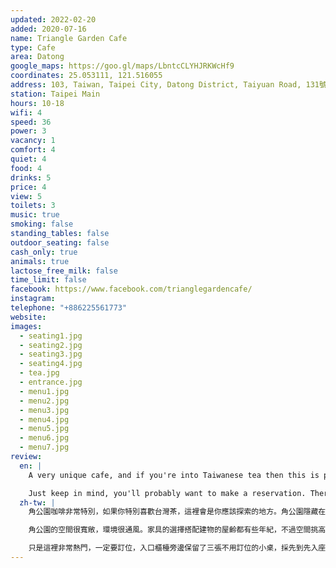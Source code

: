 ```yaml
---
updated: 2022-02-20
added: 2020-07-16
name: Triangle Garden Cafe
type: Cafe
area: Datong
google_maps: https://goo.gl/maps/LbntcCLYHJRKWcHf9
coordinates: 25.053111, 121.516055
address: 103, Taiwan, Taipei City, Datong District, Taiyuan Road, 131號2樓
station: Taipei Main
hours: 10-18
wifi: 4
speed: 36
power: 3
vacancy: 1
comfort: 4
quiet: 4
food: 4
drinks: 5
price: 4
view: 5
toilets: 3
music: true
smoking: false
standing_tables: false
outdoor_seating: false
cash_only: true
animals: true
lactose_free_milk: false
time_limit: false
facebook: https://www.facebook.com/trianglegardencafe/
instagram: 
telephone: "+886225561773"
website: 
images:
  - seating1.jpg
  - seating2.jpg
  - seating3.jpg
  - seating4.jpg
  - tea.jpg
  - entrance.jpg
  - menu1.jpg
  - menu2.jpg
  - menu3.jpg
  - menu4.jpg
  - menu5.jpg
  - menu6.jpg
  - menu7.jpg
review:
  en: |
    A very unique cafe, and if you're into Taiwanese tea then this is probably one of the better cafes in Taipei. The cafe is located on the second floor of an old building. You'll likely miss the tiny entrance if you aren't paying attention. The cafe space feels large and spacious, filled with old furniture and large wooden beams in the ceiling. It definitely has a special vibe!

    Just keep in mind, you'll probably want to make a reservation. There are only 3 small tables right by the entrance that are available without reservation (first come first serve), and most other tables are usually booked.
  zh-tw: |
    角公園咖啡非常特別，如果你特別喜歡台灣茶，這裡會是你應該探索的地方。角公園隱藏在一處舊公寓的二樓，一不小心可能就錯過了。（這附近非常有趣，可以找到一些材料行和各式用具，適合在非假日一探究竟）

    角公園的空間很寬敞，環境很通風。家具的選擇搭配建物的屋齡都有些年紀，不過空間挑高，所以沒有壓迫的感覺，反而流露古典的風味。

    只是這裡非常熱門，一定要訂位，入口櫃檯旁邊保留了三張不用訂位的小桌，採先到先入座方式，但也非常熱門。
---
```

